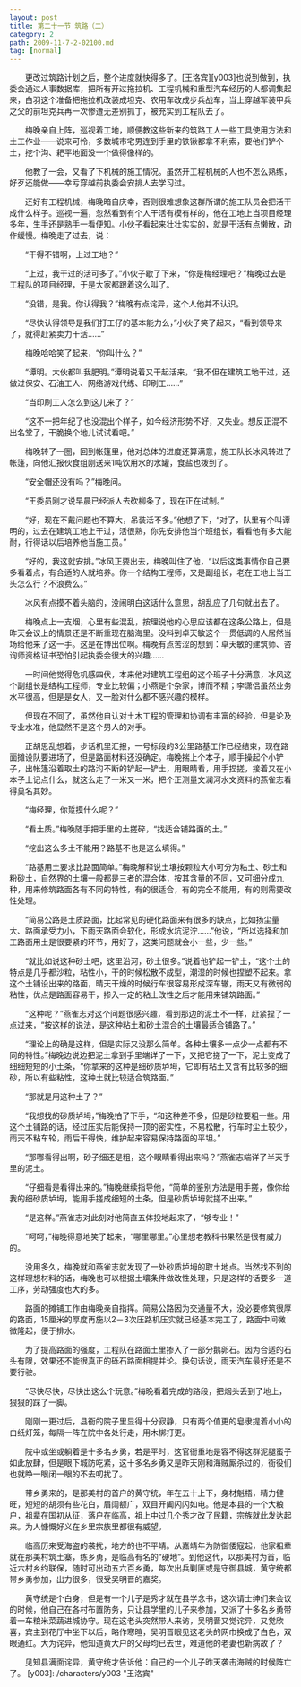 ```yaml
---
layout: post
title: 第二十一节 筑路（二）
category: 2
path: 2009-11-7-2-02100.md
tag: [normal]
---
```


　　更改过筑路计划之后，整个进度就快得多了。[王洛宾][y003]也说到做到，执委会通过人事数据库，把所有开过拖拉机、工程机械和重型汽车经历的人都调集起来，白羽这个准备把拖拉机改装成坦克、农用车改成步兵战车，当上穿越军装甲兵之父的前坦克兵再一次惨遭无差别抓丁，被充实到工程队去了。

　　梅晚亲自上阵，巡视着工地，顺便教这些新来的筑路工人一些工具使用方法和土工作业——说来可怜，多数城市宅男连到手里的铁锹都拿不利索，要他们铲个土，挖个沟、耙平地面没一个做得像样的。

　　他教了一会，又看了下机械的施工情况。虽然开工程机械的人也不怎么熟练，好歹还能做——幸亏穿越前执委会安排人去学习过。

　　还好有工程机械，梅晚暗自庆幸，否则很难想象这群所谓的施工队员会把活干成什么样子。巡视一遍，忽然看到有个人干活有模有样的，他在工地上当项目经理多年，生手还是熟手一看便知。小伙子看起来壮壮实实的，就是干活有点懒散，动作缓慢。梅晚走了过去，说：

　　“干得不错啊，上过工地？”

　　“上过，我干过的活可多了。”小伙子歇了下来，“你是梅经理吧？”梅晚过去是工程队的项目经理，于是大家都跟着这么叫了。

　　“没错，是我。你认得我？”梅晚有点诧异，这个人他并不认识。

　　“尽快认得领导是我们打工仔的基本能力么，”小伙子笑了起来，“看到领导来了，就得赶紧卖力干活……”

　　梅晚哈哈笑了起来，“你叫什么？”

　　“谭明。大伙都叫我肥明。”谭明说着又干起活来，“我不但在建筑工地干过，还做过保安、石油工人、网络游戏代练、印刷工……”

　　“当印刷工人怎么到这儿来了？”

　　“这不一把年纪了也没混出个样子，如今经济形势不好，又失业。想反正混不出名堂了，干脆换个地儿试试看吧。”

　　梅晚转了一圈，回到帐篷里，他对总体的进度还算满意，施工队长冰风转进了帐篷，向他汇报伙食组刚送来1吨饮用水的水罐，食盐也拨到了。

　　“安全帽还没有吗？”梅晚问。

　　“王委员刚才说早晨已经派人去砍柳条了，现在正在试制。”

　　“好，现在不戴问题也不算大，吊装活不多。”他想了下，“对了，队里有个叫谭明的，过去在建筑工地上干过，活很熟，你先安排他当个班组长，看看他有多大能耐，行得话以后培养他当施工员。”

　　“好的，我这就安排。”冰风正要出去，梅晚叫住了他，“以后这类事情你自己要多看着点，有合适的人就培养。你一个结构工程师，又是副组长，老在工地上当工头怎么行？不浪费么。”

　　冰风有点摸不着头脑的，没闹明白这话什么意思，胡乱应了几句就出去了。

　　梅晚点上一支烟，心里有些混乱，按理说他的心思应该都在这条公路上，但是昨天会议上的情景还是不断重现在脑海里。没料到卓天敏这个一贯低调的人居然当场给他来了这一手。这是在博出位啊。梅晚有点苦涩的想到：卓天敏的建筑师、咨询师资格证书恐怕引起执委会很大的兴趣……

　　一时间他觉得危机感四伏，本来他对建筑工程组的这个班子十分满意，冰风这个副组长是结构工程师，专业比较偏；小燕是个杂家，博而不精；李潇侣虽然业务水平很高，但是是女人，又一脸对什么都不感兴趣的模样。

　　但现在不同了，虽然他自认对土木工程的管理和协调有丰富的经验，但是论及专业水准，他显然不是这个男人的对手。

　　正胡思乱想着，步话机里汇报，一号标段的3公里路基工作已经结束，现在路面摊设队要进场了，但是路面材料还没确定。梅晚揣上个本子，顺手操起个小铲子，出帐篷沿着取土的路沟不断的铲起一铲土，用眼睛看，用手捏搓，接着又在小本子上记点什么，就这么走了一米又一米，把个正测量文澜河水文资料的燕雀志看得莫名其妙。

　　“梅经理，你踅摸什么呢？”

　　“看土质。”梅晚随手把手里的土搓碎，“找适合铺路面的土。”

　　“挖出这么多土不能用？路基不也是这么填得。”

　　“路基用土要求比路面简单。”梅晚解释说土壤按颗粒大小可分为粘土、砂土和粉砂土，自然界的土壤一般都是三者的混合体，按其含量的不同，又可细分成九种，用来修筑路面各有不同的特性，有的很适合，有的完全不能用，有的则需要改性处理。

　　“简易公路是土质路面，比起常见的硬化路面来有很多的缺点，比如扬尘量大、路面承受力小，下雨天路面会软化，形成水坑泥泞……”他说，“所以选择和加工路面用土是很要紧的环节，用好了，这类问题就会小一些，少一些。”

　　“就比如说这种砂土吧，这里沿河，砂土很多。”说着他铲起一铲土，“这个土的特点是几乎都沙粒，粘性小，干的时候松散不成型，潮湿的时候也捏塑不起来。拿这个土铺设出来的路面，晴天干燥的时候行车很容易形成深车辙，雨天又有微弱的粘性，优点是路面容易干，掺入一定的粘土改性之后才能用来铺筑路面。”

　　“这种呢？”燕雀志对这个问题很感兴趣，看到那边的泥土不一样，赶紧捏了一点过来，“按这样的说法，是这种粘土和砂土混合的土壤最适合铺路了。”

　　“理论上的确是这样，但是实际又没那么简单。各种土壤多一点少一点都有不同的特性。”梅晚边说边把泥土拿到手里端详了一下，又把它搓了一下，泥土变成了细细短短的小土条，“你拿来的这种是细砂质垆坶，它即有粘土又含有比较多的细砂，所以有些粘性，这种土就比较适合筑路面。”

　　“那就是用这种土了？”

　　“我想找的砂质垆坶，”梅晚拍了下手，“和这种差不多，但是砂粒要粗一些。用这个土铺路的话，经过压实后能保持一顶的密实性，不易松散，行车时尘土较少，雨天不粘车轮，雨后干得快，维护起来容易保持路面的平坦。”

　　“那哪看得出啊，砂子细还是粗，这个眼睛看得出来吗？”燕雀志端详了半天手里的泥土。

　　“仔细看是看得出来的。”梅晚继续指导他，“简单的鉴别方法是用手搓，像你给我的细砂质垆坶，能用手搓成细短的土条，但是砂质垆坶就搓不出来。”

　　“是这样。”燕雀志对此刻对他简直五体投地起来了，“够专业！”

　　“呵呵，”梅晚得意地笑了起来，“哪里哪里。”心里想老教科书果然是很有威力的。

　　没用多久，梅晚就和燕雀志就发现了一处砂质垆坶的取土地点。当然找不到的这样理想材料的话，梅晚也可以根据土壤条件做改性处理，只是这样的话要多一道工序，劳动强度也大的多。

　　路面的摊铺工作由梅晚亲自指挥。简易公路因为交通量不大，没必要修筑很厚的路面，15厘米的厚度再施以2－3次压路机压实就已经基本完工了，路面中间微微隆起，便于排水。

　　为了提高路面的强度，工程队在路面土里掺入了一部分鹅卵石。因为合适的石头有限，效果还不能很真正的砾石路面相提并论。换句话说，雨天汽车最好还是不要行驶。

　　“尽快尽快，尽快出这么个玩意。”梅晚看着完成的路段，把烟头丢到了地上，狠狠的踩了一脚。

　　刚刚一更过后，县衙的院子里显得十分寂静，只有两个值更的皂隶提着小小的白纸灯笼，每隔一阵在院中各处行走，用木梆打更。

　　院中或坐或躺着是十多名乡勇，若是平时，这官衙重地是容不得这群泥腿蛮子如此放肆，但是眼下城防吃紧，这十多名乡勇又是昨天刚和海贼厮杀过的，衙役们也就睁一眼闭一眼的不去叨扰了。

　　带乡勇来的，是那美村的首户的黄守统，年在五十上下，身材魁梧，精力健旺，短短的胡须有些花白，眉阔额广，双目开阖闪闪如电。他是本县的一个大粮户，祖辈在国初从征，落户在临高，祖上中过几个秀才改了民籍，宗族就此发达起来。为人慷慨好义在乡里宗族里都很有威望。

　　临高历来受海盗的袭扰，地方的也不平靖。从嘉靖年为防御倭寇起，他家祖辈就在那美村筑土寨，练乡勇，是临高有名的“硬地”。到他这代，以那美村为首，临近六村乡约联保，随时可出动五六百乡勇，每次出兵剿匪或是守御县城，黄守统都带乡勇参加，出力很多，很受吴明晋的嘉奖。

　　黄守统是个白身，但是有一个儿子是秀才就在县学念书，这次请士绅们来会议的时候，他自己在各村布置防务，只让县学里的儿子来参加，又派了十多名乡勇带着一车粮米菜蔬进城协守。现在这老头突然带人来访，吴明晋又觉诧异，又觉欣喜，宾主到花厅中坐下以后，略作寒暄，吴明晋眼见这老头的网巾换成了白色，双眼通红。大为诧异，他知道黄大户的父母均已去世，难道他的老妻也新病故了？

　　见知县满面诧异，黄守统才告诉他：自己的一个儿子昨天袭击海贼的时候阵亡了。
[y003]: /characters/y003 "王洛宾"
